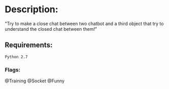 # Description:
"Try to make a close chat between two chatbot and a third object that try to understand the closed chat  between them!"

## Requirements:
```
Python 2.7
```

### Flags:
@Training @Socket @Funny
